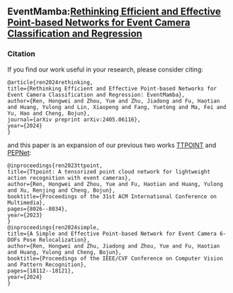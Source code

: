 ## EventMamba:[Rethinking Efficient and Effective Point-based Networks for Event Camera Classification and Regression](https://arxiv.org/abs/2405.06116)

### Citation
If you find our work useful in your research, please consider citing:

    @article{ren2024rethinking,
    title={Rethinking Efficient and Effective Point-based Networks for Event Camera Classification and Regression: EventMamba},
    author={Ren, Hongwei and Zhou, Yue and Zhu, Jiadong and Fu, Haotian and Huang, Yulong and Lin, Xiaopeng and Fang, Yuetong and Ma, Fei and Yu, Hao and Cheng, Bojun},
    journal={arXiv preprint arXiv:2405.06116},
    year={2024}
    }
and this paper is an expansion of our previous two works [TTPOINT](https://dl.acm.org/doi/abs/10.1145/3581783.3612258?casa_token=z72pohcxZTAAAAAA:pO42EmMVOEp-8PJPx4WBUwJyjrs-K2Z7lkWbZsanCTF72u763LuxdWNPYAXuTKUT4g82yPgPgLbLH6I) and [PEPNet](https://openaccess.thecvf.com/content/CVPR2024/html/Ren_A_Simple_and_Effective_Point-based_Network_for_Event_Camera_6-DOFs_CVPR_2024_paper.html):

    @inproceedings{ren2023ttpoint,
    title={Ttpoint: A tensorized point cloud network for lightweight action recognition with event cameras},
    author={Ren, Hongwei and Zhou, Yue and Fu, Haotian and Huang, Yulong and Xu, Renjing and Cheng, Bojun},
    booktitle={Proceedings of the 31st ACM International Conference on Multimedia},
    pages={8026--8034},
    year={2023}
    }
    @inproceedings{ren2024simple,
    title={A Simple and Effective Point-based Network for Event Camera 6-DOFs Pose Relocalization},
    author={Ren, Hongwei and Zhu, Jiadong and Zhou, Yue and Fu, Haotian and Huang, Yulong and Cheng, Bojun},
    booktitle={Proceedings of the IEEE/CVF Conference on Computer Vision and Pattern Recognition},
    pages={18112--18121},
    year={2024}
    }        